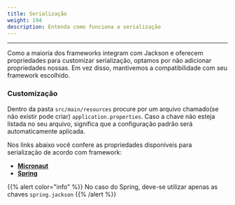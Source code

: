 ```yaml
---
title: Serialização
weight: 194
description: Entenda como funciona a serialização
---
```


---

Como a maioria dos frameworks integram com Jackson e oferecem propriedades para customizar serialização, optamos por não adicionar propriedades nossas. Em vez disso, mantivemos a compatibilidade com seu framework escolhido.

### Customização

Dentro da pasta `src/main/resources` procure por um arquivo chamado\(se não existir pode criar\) `application.properties`. Caso a chave não esteja listada no seu arquivo, significa que a configuração padrão será automaticamente aplicada. 

Nos links abaixo você confere as propriedades disponíveis para serialização de acordo com framework:

* [**Micronaut**](https://docs.micronaut.io/latest/guide/index.html#_jackson_configuration)
* [**Spring**](https://docs.spring.io/spring-boot/docs/current/reference/html/appendix-application-properties.html#json-properties)**​**

{{% alert color="info" %}}
No caso do Spring, deve-se utilizar apenas as chaves `spring.jackson`
{{% /alert %}}
